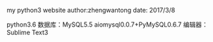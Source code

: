 my python3 website
author:zhengwantong
date: 2017/3/8

python3.6
数据库：MySQL5.5
aiomysql0.0.7+PyMySQL0.6.7
编辑器：Sublime Text3